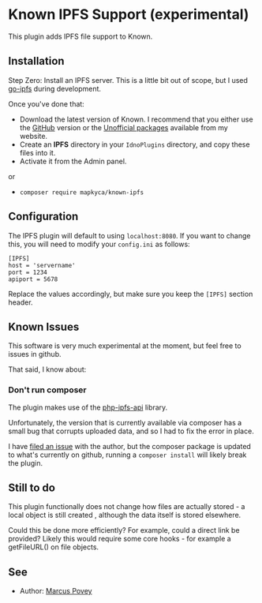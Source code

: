 # Known IPFS Support (experimental)

This plugin adds IPFS file support to Known.

## Installation

Step Zero: Install an IPFS server. This is a little bit out of scope, but I used [go-ipfs](https://docs.ipfs.io/introduction/install/) during development.

Once you've done that:

* Download the latest version of Known. I recommend that you either use the [GitHub](https://github.com/idno/known) version or the [Unofficial packages](https://www.marcus-povey.co.uk/known) available from my website.
* Create an **IPFS** directory in your ```IdnoPlugins``` directory, and copy these files into it.
* Activate it from the Admin panel.

or

* ``` composer require mapkyca/known-ipfs ```

## Configuration

The IPFS plugin will default to using ```localhost:8080```. If you want to change this, you will need to modify your ```config.ini``` as follows:

```
[IPFS]
host = 'servername'
port = 1234
apiport = 5678
```

Replace the values accordingly, but make sure you keep the ```[IPFS]``` section header.

## Known Issues

This software is very much experimental at the moment, but feel free to issues in github. 

That said, I know about:

### Don't run composer

The plugin makes use of the [php-ipfs-api](https://github.com/cloutier/php-ipfs-api) library. 

Unfortunately, the version that is currently available via composer has a small bug that corrupts uploaded data, and so I had to fix the error in place. 

I have [filed an issue](https://github.com/cloutier/php-ipfs-api/issues/12) with the author, but the composer package is updated to what's currently on github, running a ```composer install``` will likely break the plugin.

## Still to do

This plugin functionally does not change how files are actually stored - a local object is still created , although the data itself is stored elsewhere. 

Could this be done more efficiently? For example, could a direct link be provided? Likely this would require some core hooks - for example a getFileURL() on file objects.

## See

* Author: [Marcus Povey](https://www.marcus-povey.co.uk)
